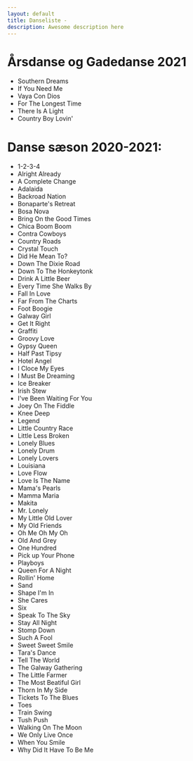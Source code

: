 ```yaml
---
layout: default
title: Danseliste -
description: Awesome description here
---
```


# Årsdanse og Gadedanse 2021

* Southern Dreams
* If You Need Me
* Vaya Con Dios
* For The Longest Time
* There Is A Light
* Country Boy Lovin'

# Danse sæson 2020-2021:

* 1-2-3-4
* Alright Already
* A Complete Change
* Adalaida
* Backroad Nation
* Bonaparte's Retreat
* Bosa Nova
* Bring On the Good Times
* Chica Boom Boom
* Contra Cowboys
* Country Roads
* Crystal Touch
* Did He Mean To?
* Down The Dixie Road
* Down To The Honkeytonk
* Drink A Little Beer
* Every Time She Walks By
* Fall In Love
* Far From The Charts
* Foot Boogie
* Galway Girl
* Get It Right
* Graffiti
* Groovy Love
* Gypsy Queen
* Half Past Tipsy
* Hotel Angel
* I Cloce My Eyes
* I Must Be Dreaming
* Ice Breaker
* Irish Stew
* I've Been Waiting For You
* Joey On The Fiddle
* Knee Deep
* Legend
* Little Country Race
* Little Less Broken
* Lonely Blues
* Lonely Drum
* Lonely Lovers
* Louisiana
* Love Flow
* Love Is The Name
* Mama's Pearls
* Mamma Maria
* Makita
* Mr. Lonely
* My Little Old Lover
* My Old Friends
* Oh Me Oh My Oh
* Old And Grey
* One Hundred
* Pick up Your Phone
* Playboys
* Queen For A Night
* Rollin' Home
* Sand
* Shape I'm In
* She Cares
* Six
* Speak To The Sky
* Stay All Night
* Stomp Down
* Such A Fool
* Sweet Sweet Smile
* Tara's Dance
* Tell The World
* The Galway Gathering
* The Little Farmer
* The Most Beatiful Girl
* Thorn In My Side
* Tickets To The Blues
* Toes
* Train Swing
* Tush Push
* Walking On The Moon
* We Only Live Once
* When You Smile
* Why Did It Have To Be Me
